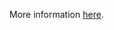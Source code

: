 More information [here](https://docs.prismacloud.io/en/enterprise-edition/policy-reference/google-cloud-policies/google-cloud-kubernetes-policies/ensure-use-of-binary-authorization).
